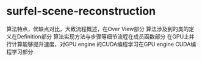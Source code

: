# surfel-scene-reconstruction


算法特点，优缺点对比，大致流程概述，在Over View部分
算法涉及到的类的定义在Definition部分
算法实现方法与步骤等细节流程在成员函数部分
在GPU上并行计算能够提升速度，对GPU engine 的CUDA编程学习在GPU engine CUDA编程学习部分
